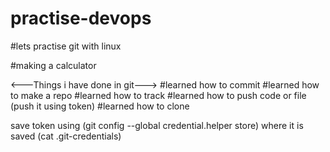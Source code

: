 # practise-devops
#lets practise git with linux

#making a calculator 

<---Things i have done in git--->
#learned how to commit 
#learned how to make a repo
#learned how to track
#learned how to push code or file (push it using token)
#learned how to clone

save token using (git config --global credential.helper store)
where it is saved (cat .git-credentials)
